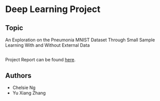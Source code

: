 # Deep Learning Project 
## Topic
An Exploration on the Pneumonia MNIST Dataset Through Small Sample
Learning With and Without External Data
##
Project Report can be found [here](https://github.com/chelsieng/PneumoniaMNIST-Project/blob/main/comp_499_report.pdf).
## Authors
* Chelsie Ng
* Yu Xiang Zhang
